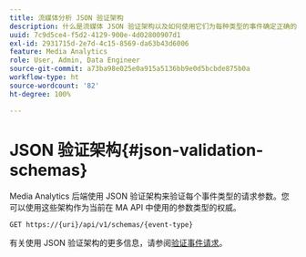 ```yaml
---
title: 流媒体分析 JSON 验证架构
description: 什么是流媒体 JSON 验证架构以及如何使用它们为每种类型的事件确定正确的请求正文参数。
uuid: 7c9d5ce4-f5d2-4129-900e-4d02800907d1
exl-id: 2931715d-2e7d-4c15-8569-da63b43d6006
feature: Media Analytics
role: User, Admin, Data Engineer
source-git-commit: a73ba98e025e0a915a5136bb9e0d5bcbde875b0a
workflow-type: ht
source-wordcount: '82'
ht-degree: 100%

---
```


# JSON 验证架构{#json-validation-schemas}

Media Analytics 后端使用 JSON 验证架构来验证每个事件类型的请求参数。您可以使用这些架构作为当前在 MA API 中使用的参数类型的权威。

`GET https://{uri}/api/v1/schemas/{event-type}`

有关使用 JSON 验证架构的更多信息，请参阅[验证事件请求](../mc-api-impl/mc-api-validate-reqs.md)。
